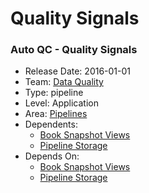 # Quality Signals
### Auto QC - Quality Signals
* Release Date: 2016-01-01
* Team: [Data Quality](../teams/data-quality.md)
* Type: pipeline
* Level: Application
* Area: [Pipelines](../areas/pipelines.png)
* Dependents:
  * [Book Snapshot Views](book-snapshot-views.md)
  * [Pipeline Storage](pipeline-storage.md)
* Depends On:
  * [Book Snapshot Views](book-snapshot-views.md)
  * [Pipeline Storage](pipeline-storage.md)
